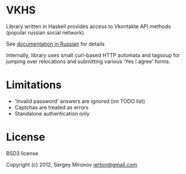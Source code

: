 VKHS
====

Library written in Haskell provides access to Vkontakte API methods (popular
russian social network).

See [documentation in Russian](http://vk.com/developers.php?oid=-1&p=Авторизация_клиентских_приложений)
for details

Internally, library uses small curl-based HTTP automata and tagsoup for jumping
over relocations and submitting various 'Yes I agree' forms.

Limitations
===========

* 'Invalid password' answers are ignored (on TODO list)
* Captchas are treated as errors
* Standalone authentication only

License
=======

BSD3 license

Copyright (c) 2012, Sergey Mironov <ierton@gmail.com>


